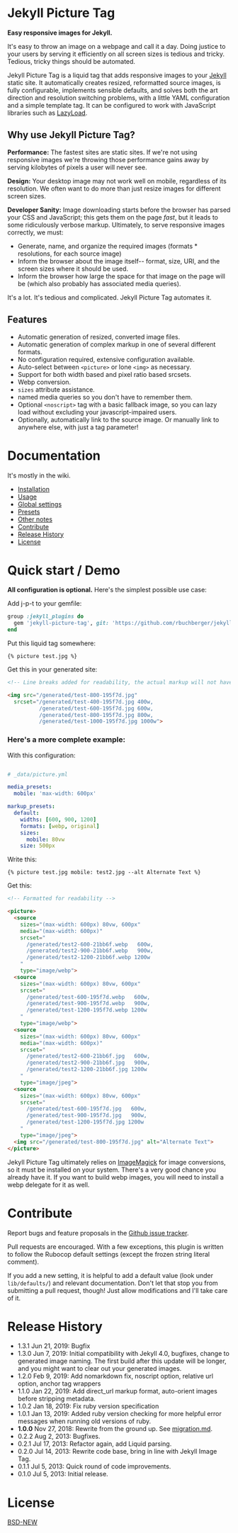 # Jekyll Picture Tag

**Easy responsive images for Jekyll.**

It's easy to throw an image on a webpage and call it a day. Doing justice to your users by serving it
efficiently on all screen sizes is tedious and tricky. Tedious, tricky things should be automated.

Jekyll Picture Tag is a liquid tag that adds responsive images to your
[Jekyll](http://jekyllrb.com) static site. It automatically creates resized,
reformatted source images, is fully configurable, implements sensible defaults,
and solves both the art direction and resolution switching problems, with a
little YAML configuration and a simple template tag. It can be configured to
work with JavaScript libraries such as
[LazyLoad](https://github.com/verlok/lazyload).

## Why use Jekyll Picture Tag?

**Performance:** The fastest sites are static sites. If we're not using responsive images we're
throwing those performance gains away by serving kilobytes of pixels a user will never see.

**Design:** Your desktop image may not work well on mobile, regardless of its resolution. We often
want to do more than just resize images for different screen sizes.

**Developer Sanity:** Image downloading starts before the browser has parsed your CSS and
JavaScript; this gets them on the page *fast*, but it leads to some ridiculously verbose markup.
Ultimately, to serve responsive images correctly, we must:

-   Generate, name, and organize the required images (formats \* resolutions, for each source image)
-   Inform the browser about the image itself-- format, size, URI, and the screen sizes where it
    should be used.
-   Inform the browser how large the space for that image on the page will be (which also probably has associated media
    queries).

It's a lot. It's tedious and complicated. Jekyll Picture Tag automates it.

## Features

* Automatic generation of resized, converted image files.
* Automatic generation of complex markup in one of several different formats.
* No configuration required, extensive configuration available.
* Auto-select between `<picture>` or lone `<img>` as necessary.
* Support for both width based and pixel ratio based srcsets.
* Webp conversion.
* `sizes` attribute assistance.
* named media queries so you don't have to remember them.
* Optional `<noscript>` tag with a basic fallback image, so you can lazy load without excluding your
    javascript-impaired users.
* Optionally, automatically link to the source image. Or manually link to anywhere else, with just a
    tag parameter!


# Documentation

It's mostly in the wiki.

* [Installation](https://github.com/rbuchberger/jekyll-picture-tag/wiki/Installation)
* [Usage](https://github.com/rbuchberger/jekyll-picture-tag/wiki/Liquid-Tag-Usage)
* [Global settings](https://github.com/rbuchberger/jekyll-picture-tag/wiki/Global-Configuration)
* [Presets](https://github.com/rbuchberger/jekyll-picture-tag/wiki/Writing-Presets)
* [Other notes](https://github.com/rbuchberger/jekyll-picture-tag/wiki/Miscellaneous-notes-and-FAQ)
* [Contribute](#contribute)
* [Release History](#release-history)
* [License](#license)

# Quick start / Demo

**All configuration is optional.** Here's the simplest possible use case:

Add j-p-t to your gemfile:

```ruby
group :jekyll_plugins do
  gem 'jekyll-picture-tag', git: 'https://github.com/rbuchberger/jekyll-picture-tag/'
end
```

Put this liquid tag somewhere:

`{% picture test.jpg %}`

Get this in your generated site:

```html
<!-- Line breaks added for readability, the actual markup will not have them. -->

<img src="/generated/test-800-195f7d.jpg" 
  srcset="/generated/test-400-195f7d.jpg 400w,
          /generated/test-600-195f7d.jpg 600w,
          /generated/test-800-195f7d.jpg 800w,
          /generated/test-1000-195f7d.jpg 1000w">
```

### Here's a more complete example:

With this configuration:

```yml

# _data/picture.yml

media_presets:
  mobile: 'max-width: 600px'

markup_presets:
  default:
    widths: [600, 900, 1200]
    formats: [webp, original]
    sizes:
      mobile: 80vw
    size: 500px

```

Write this:

`{% picture test.jpg mobile: test2.jpg --alt Alternate Text %}`

Get this:

```html
<!-- Formatted for readability -->

<picture>
  <source
    sizes="(max-width: 600px) 80vw, 600px"
    media="(max-width: 600px)"
    srcset="
      /generated/test2-600-21bb6f.webp   600w,
      /generated/test2-900-21bb6f.webp   900w,
      /generated/test2-1200-21bb6f.webp 1200w
    "
    type="image/webp">
  <source
    sizes="(max-width: 600px) 80vw, 600px"
    srcset="
      /generated/test-600-195f7d.webp   600w,
      /generated/test-900-195f7d.webp   900w,
      /generated/test-1200-195f7d.webp 1200w
    "
    type="image/webp">
  <source
    sizes="(max-width: 600px) 80vw, 600px"
    media="(max-width: 600px)"
    srcset="
      /generated/test2-600-21bb6f.jpg   600w,
      /generated/test2-900-21bb6f.jpg   900w,
      /generated/test2-1200-21bb6f.jpg 1200w
    "
    type="image/jpeg">
  <source
    sizes="(max-width: 600px) 80vw, 600px"
    srcset="
      /generated/test-600-195f7d.jpg   600w,
      /generated/test-900-195f7d.jpg   900w,
      /generated/test-1200-195f7d.jpg 1200w
    "
    type="image/jpeg">
  <img src="/generated/test-800-195f7d.jpg" alt="Alternate Text">
</picture>
```

Jekyll Picture Tag ultimately relies on [ImageMagick](https://www.imagemagick.org/script/index.php)
for image conversions, so it must be installed on your system. There's a very good chance you
already have it. If you want to build webp images, you will need to install a webp delegate for it
as well.

# Contribute

Report bugs and feature proposals in the
[Github issue tracker](https://github.com/robwierzbowski/jekyll-picture-tag/issues).

Pull requests are encouraged. With a few exceptions, this plugin is written to follow the Rubocop
default settings (except the frozen string literal comment).

If you add a new setting, it is helpful to add a default value (look under `lib/defaults/`) and
relevant documentation. Don't let that stop you from submitting a pull request, though! Just allow
modifications and I'll take care of it.

# Release History

* 1.3.1 Jun 21, 2019: Bugfix
* 1.3.0 Jun  7, 2019: Initial compatibility with Jekyll 4.0, bugfixes, change to generated image
    naming. The first build after this update will be longer, and you might want to clear out your
    generated images.
* 1.2.0 Feb  9, 2019: Add nomarkdown fix, noscript option, relative url option, anchor tag wrappers
* 1.1.0 Jan 22, 2019: Add direct_url markup format, auto-orient images before stripping metadata.
* 1.0.2 Jan 18, 2019: Fix ruby version specification
* 1.0.1 Jan 13, 2019: Added ruby version checking for more helpful error messages when running old versions of ruby.
* **1.0.0** Nov 27, 2018: Rewrite from the ground up. See [migration.md](/migration.md).
* 0.2.2 Aug  2, 2013: Bugfixes.
* 0.2.1 Jul 17, 2013: Refactor again, add Liquid parsing.
* 0.2.0 Jul 14, 2013: Rewrite code base, bring in line with Jekyll Image Tag.
* 0.1.1 Jul  5, 2013: Quick round of code improvements.
* 0.1.0 Jul  5, 2013: Initial release.

# License

[BSD-NEW](http://en.wikipedia.org/wiki/BSD_License)
